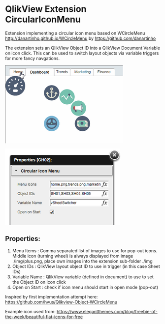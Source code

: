 QlikView Extension CircularIconMenu
===================================

Extension implementing a circular icon menu based on WCircleMenu http://danartinho.github.io/WCircleMenu by https://github.com/danartinho

The extension sets an QlikView Object ID into a QlikView Document Variable on icon click. This can be used to switch layout objects via variable triggers for more fancy navgations.

![QlikView Extension CircularIconMenu](CircularIconMenu.gif)

![QlikView Extension CircularIconMenu](properties.PNG)

Properties:
-----------
1. Menu Items : Comma separated list of images to use for pop-out icons. Middle icon (turning wheel) is always displayed from image ./img/plus.png, place own images into the extension sub-folder ./img
2. Object IDs : QlikView layout object ID to use in trigger (in this case Sheet IDs)
3. Variable Name : QlikView variable (defined in document) to use to set the Object ID on icon click
4. Open on Start : check if icon menu should start in open mode (pop-out)

Inspired by first implementation attempt here: https://github.com/hvus/Qlikview-Object-WCircleMenu

Example icon used from: https://www.elegantthemes.com/blog/freebie-of-the-week/beautiful-flat-icons-for-free